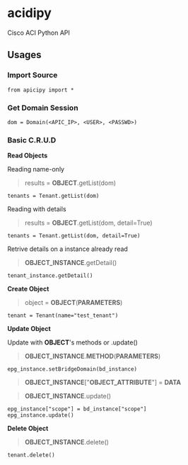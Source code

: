 # acidipy
Cisco ACI Python API

## Usages

### Import Source

	from apicipy import *

### Get Domain Session

	dom = Domain(<APIC_IP>, <USER>, <PASSWD>)

### Basic C.R.U.D

__Read Objects__

Reading name-only

> results = **OBJECT**.getList(dom)

	tenants = Tenant.getList(dom)

Reading with details

> results = **OBJECT**.getList(dom, detail=True)

	tenants = Tenant.getList(dom, detail=True)

Retrive details on a instance already read

> **OBJECT_INSTANCE**.getDetail()

	tenant_instance.getDetail()

__Create Object__

> object = **OBJECT**(**PARAMETERS**)

	tenant = Tenant(name="test_tenant")

__Update Object__

Update with **OBJECT**'s methods or .update()

> **OBJECT_INSTANCE**.**METHOD**(**PARAMETERS**)

	epg_instance.setBridgeDomain(bd_instance)

> **OBJECT_INSTANCE**["**OBJECT_ATTRIBUTE**"] = **DATA**

> **OBJECT_INSTANCE**.update()

	epg_instance["scope"] = bd_instance["scope"]
	epg_instance.update()

__Delete Object__

> **OBJECT_INSTANCE**.delete()

	tenant.delete()

